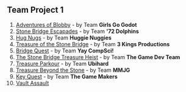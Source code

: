 ## Team Project 1

1. [Adventures of Blobby](https://wcu-cs-cooperlab.github.io/demo-games-folo1/blobby_4/) - by Team **Girls Go Godot**
2. [Stone Bridge Escapades](https://wcu-cs-cooperlab.github.io/demo-games-CodyJWR/Stone_Bridge_Escapade_Project/) - by Team **'72 Dolphins**
3. [Hug Nugs](https://wcu-cs-cooperlab.github.io/demo-games-ferntherobot/team-project-1/) - by Team **Huggie Nuggies**
4. [Treasure of the Stone Bridge](https://wcu-cs-cooperlab.github.io/demo-games-inagle33/Projects/TreasureOfTheStoneBridge/) - by Team **3 Kings Productions**
5. [Bridge Quest](https://wcu-cs-cooperlab.github.io/demo-games-AF991408/BridgeQuest/) - by Team **Yay CompSci!**
6. [The Stone Bridge Treasure Heist](https://wcu-cs-cooperlab.github.io/demo-games-Scott-Stahmer/StoneBridgeVer1/) - by Team **The Game Dev Team**
7. [Treasure Parkour](https://wcu-cs-cooperlab.github.io/demo-games-MuhammadAmer03/treasure_parkour_with_skip/) - by Team **Ubihard**
8. [Treasure Beyond the Stone](https://wcu-cs-cooperlab.github.io/demo-games-GBagola/TeamProject01/) - by Team **MMJG**
9. [Key Quest](https://wcu-cs-cooperlab.github.io/demo-games-VasilisH17/group_project_one_scenes/group_project_one_scene_11_10/index.html) - by Team **The Game Makers**
10. [Vault Assault](https://wcu-cs-cooperlab.github.io/demo-games-NotBurninGinger/Vault_Assault_Game)
